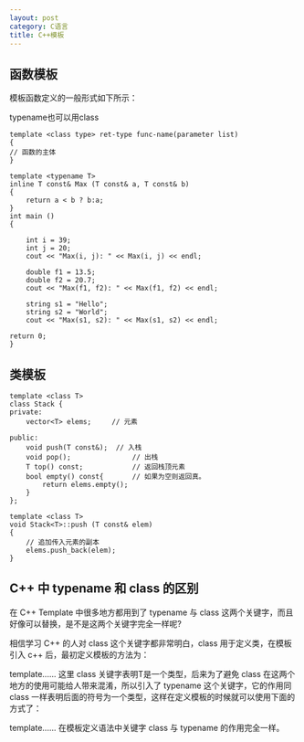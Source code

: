 ```yaml
---
layout: post
category: C语言
title: C++模板
---
```

## 函数模板
模板函数定义的一般形式如下所示：

typename也可以用class

    template <class type> ret-type func-name(parameter list)
    {
    // 函数的主体
    }

    template <typename T>
    inline T const& Max (T const& a, T const& b) 
    { 
        return a < b ? b:a; 
    } 
    int main ()
    {
    
        int i = 39;
        int j = 20;
        cout << "Max(i, j): " << Max(i, j) << endl; 
    
        double f1 = 13.5; 
        double f2 = 20.7; 
        cout << "Max(f1, f2): " << Max(f1, f2) << endl; 
    
        string s1 = "Hello"; 
        string s2 = "World"; 
        cout << "Max(s1, s2): " << Max(s1, s2) << endl; 
    
    return 0;
    }

## 类模板

    template <class T>
    class Stack { 
    private: 
        vector<T> elems;     // 元素 
    
    public: 
        void push(T const&);  // 入栈
        void pop();               // 出栈
        T top() const;            // 返回栈顶元素
        bool empty() const{       // 如果为空则返回真。
            return elems.empty(); 
        } 
    }; 
    
    template <class T>
    void Stack<T>::push (T const& elem) 
    { 
        // 追加传入元素的副本
        elems.push_back(elem);    
    } 
    
## C++ 中 typename 和 class 的区别
在 C++ Template 中很多地方都用到了 typename 与 class 这两个关键字，而且好像可以替换，是不是这两个关键字完全一样呢?

相信学习 C++ 的人对 class 这个关键字都非常明白，class 用于定义类，在模板引入 c++ 后，最初定义模板的方法为：

template<class T>......
这里 class 关键字表明T是一个类型，后来为了避免 class 在这两个地方的使用可能给人带来混淆，所以引入了 typename 这个关键字，它的作用同class 一样表明后面的符号为一个类型，这样在定义模板的时候就可以使用下面的方式了：

template<typename
T>......
在模板定义语法中关键字 class 与 typename 的作用完全一样。